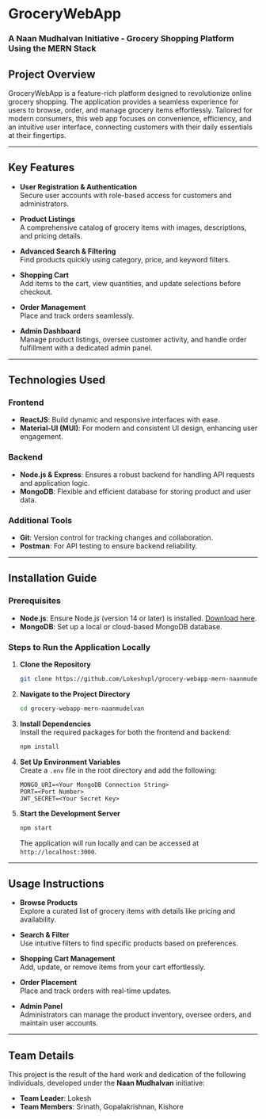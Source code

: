 # **GroceryWebApp**  
### **A Naan Mudhalvan Initiative - Grocery Shopping Platform Using the MERN Stack**  

## **Project Overview**  
GroceryWebApp is a feature-rich platform designed to revolutionize online grocery shopping. The application provides a seamless experience for users to browse, order, and manage grocery items effortlessly. Tailored for modern consumers, this web app focuses on convenience, efficiency, and an intuitive user interface, connecting customers with their daily essentials at their fingertips.  

---

## **Key Features**  

- **User Registration & Authentication**  
  Secure user accounts with role-based access for customers and administrators.  

- **Product Listings**  
  A comprehensive catalog of grocery items with images, descriptions, and pricing details.  

- **Advanced Search & Filtering**  
  Find products quickly using category, price, and keyword filters.  

- **Shopping Cart**  
  Add items to the cart, view quantities, and update selections before checkout.  

- **Order Management**  
  Place and track orders seamlessly.  

- **Admin Dashboard**  
  Manage product listings, oversee customer activity, and handle order fulfillment with a dedicated admin panel.  

---

## **Technologies Used**  

### **Frontend**  
- **ReactJS**: Build dynamic and responsive interfaces with ease.  
- **Material-UI (MUI)**: For modern and consistent UI design, enhancing user engagement.  

### **Backend**  
- **Node.js & Express**: Ensures a robust backend for handling API requests and application logic.  
- **MongoDB**: Flexible and efficient database for storing product and user data.  

### **Additional Tools**  
- **Git**: Version control for tracking changes and collaboration.  
- **Postman**: For API testing to ensure backend reliability.  

---

## **Installation Guide**  

### **Prerequisites**  
- **Node.js**: Ensure Node.js (version 14 or later) is installed. [Download here](https://nodejs.org/).  
- **MongoDB**: Set up a local or cloud-based MongoDB database.  

### **Steps to Run the Application Locally**  

1. **Clone the Repository**  
   ```bash  
   git clone https://github.com/Lokeshvpl/grocery-webapp-mern-naanmudelvan.git  
   ```  

2. **Navigate to the Project Directory**  
   ```bash  
   cd grocery-webapp-mern-naanmudelvan  
   ```  

3. **Install Dependencies**  
   Install the required packages for both the frontend and backend:  
   ```bash  
   npm install  
   ```  

4. **Set Up Environment Variables**  
   Create a `.env` file in the root directory and add the following:  
   ```plaintext  
   MONGO_URI=<Your MongoDB Connection String>  
   PORT=<Port Number>  
   JWT_SECRET=<Your Secret Key>  
   ```  

5. **Start the Development Server**  
   ```bash  
   npm start  
   ```  
   The application will run locally and can be accessed at `http://localhost:3000`.  

---

## **Usage Instructions**  

- **Browse Products**  
  Explore a curated list of grocery items with details like pricing and availability.  

- **Search & Filter**  
  Use intuitive filters to find specific products based on preferences.  

- **Shopping Cart Management**  
  Add, update, or remove items from your cart effortlessly.  

- **Order Placement**  
  Place and track orders with real-time updates.  

- **Admin Panel**  
  Administrators can manage the product inventory, oversee orders, and maintain user accounts.  

---

## **Team Details**  

This project is the result of the hard work and dedication of the following individuals, developed under the **Naan Mudhalvan** initiative:  

- **Team Leader**: Lokesh  
- **Team Members**: Srinath, Gopalakrishnan, Kishore
